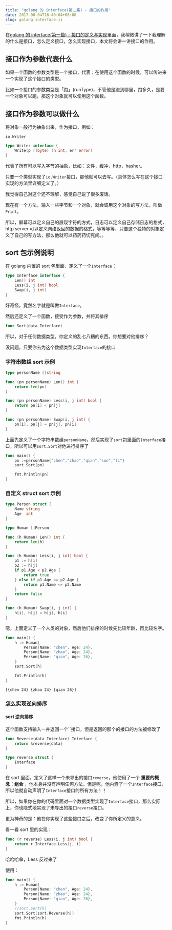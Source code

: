 ```yaml
---
title: "golang 的 interface(第二篇) - 接口的作用"
date: 2017-08-04T16:40:04+08:00
slug: golang-interface-ii
---
```


在[golang 的 interface(第一篇) - 接口的定义与实现](../golang-interface-i/)里面，我稍微讲了一下我理解的什么是接口，怎么定义接口，怎么实现接口，本文将会讲一讲接口的作用。

## 接口作为参数代表什么

如果一个函数的参数类型是一个接口，代表：在使用这个函数的时候，可以传进来一个实现了这个接口的类型。

比如一个接口的参数类型是「跑」(runType)，不管他是跑到哪里，跑多久，是要一个对象可以跑，那这个对象就可以使用这个函数。

## 接口作为参数可以做什么

将对象一般行为抽象出来，作为接口，例如：

`io.Writer`
```go
type Writer interface {
	Write(p []byte) (n int, err error)
}
```
代表了所有可以写入字节的抽象，比如：文件，缓冲，http，hasher。

只要一个类型实现了`io.Writer`接口，那他就可以去写。（具体怎么写在这个接口实现的方法里详细定义了。）

我觉得自己对这个还不理解，感觉自己说了很多废话。

现在有一个方法，输入一些字节和一个对象，就会调用这个对象的写方法，叫做`Print`。

所以，屏幕可以定义自己的展现字符的方式，日志可以定义自己存储日志的格式，http server 可以定义网络返回的数据的格式，等等等等，只要这个独特的对象定义了自己的写方法，那么他就可以药药药切克闹。。

## sort 包示例说明

在 golang 内置的 sort 包里面，定义了一个`Interface`：
```go
type Interface interface {
	Len() int
	Less(i, j int) bool
	Swap(i, j int)
}
```

好奇怪，竟然名字就是叫做`Interface`。

然后还定义了一个函数，接受作为参数，并将其排序
```go
func Sort(data Interface)
```

所以，对于任何数据类型，你定义的乱七八糟的东西。你想要对他排序？

没问题，只要你去为这个数据类型实现`Interface`的接口

### 字符串数组 sort 示例
```go
type personName []string

func (pn personName) Len() int {
	return len(pn)
}

func (pn personName) Less(i, j int) bool {
	return pn[i] < pn[j]
}

func (pn personName) Swap(i, j int) {
	pn[i], pn[j] = pn[j], pn[i]
}
```

上面先定义了一个字符串数组`personName`，然后实现了`sort`包里面的`Interface`接口，所以可以用`sort.Sort`对他进行排序了
```go
func main() {
	pn :=personName{"chen","zhao","qian","sun","li"}
	sort.Sort(pn)

	fmt.Println(pn)
}
```

### 自定义 struct sort 示例
```go
type Person struct {
	Name string
	Age  int
}

type Human []Person

func (h Human) Len() int {
	return len(h)
}

func (h Human) Less(i, j int) bool {
	p1 := h[i]
	p2 := h[j]
	if p1.Age < p2.Age {
		return true
	} else if p1.Age == p2.Age {
		return p1.Name <= p2.Name
	}
	return false
}

func (h Human) Swap(i, j int) {
	h[i], h[j] = h[j], h[i]
}
```

嗯，上面定义了一个人类的对象，然后他们排序的时候先比较年龄，再比较名字。
```go
func main() {
	h := Human{
		Person{Name: "chen", Age: 24},
		Person{Name: "zhao", Age: 24},
		Person{Name: "qian", Age: 26},
	}
	sort.Sort(h)

	fmt.Println(h)
}
```

```plain
[{chen 24} {zhao 24} {qian 26}]
```

### 怎么实现逆向排序

#### sort 逆向排序

这个函数支持输入一并返回一个\`\`接口，但是返回的那个的接口的方法被修改了
```go
func Reverse(data Interface) Interface {
	return &reverse{data}
}
```

```go
type reverse struct {
	Interface
}
```

在 sort 里面，定义了这样一个未导出的接口`reverse`，他使用了一个 **重要的概念：组合** ，他本身并没有声明任何方法，但是呢，他内嵌了一个`Interface`接口，所以他就自动声明了`Interface`接口的所有方法！！

所以，如果你在你的代码里面对一个数据类型实现了`Interface`接口，那么实际上，你也隐式地实现了未导出的接口`reverse`接口。

更为神奇的是：他在你实现了这些接口之后，改变了你所定义的意义。

看一看 sort 里的实现：
```go
func (r reverse) Less(i, j int) bool {
	return r.Interface.Less(j, i)
}
```

哈哈哈😁，Less 反过来了

使用：
```go
func main() {
	h := Human{
		Person{Name: "chen", Age: 24},
		Person{Name: "zhao", Age: 24},
		Person{Name: "qian", Age: 26},
	}
	//sort.Sort(h)
	sort.Sort(sort.Reverse(h))
	fmt.Println(h)
}
```
